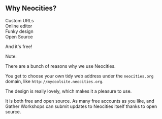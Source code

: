 ## Why Neocities?

Custom URLs<br>
Online editor<br>
Funky design<br>
Open Source<br>

And it's free!


Note:

There are a bunch of reasons why we use Neocities.

You get to choose your own tidy web address under the `neocities.org` domain, like `http://mycoolsite.neocities.org`.

The design is really lovely, which makes it a pleasure to use.

It is both free and open source. As many free accounts as you like, and Gather Workshops can submit updates to Neocities itself thanks to open source.